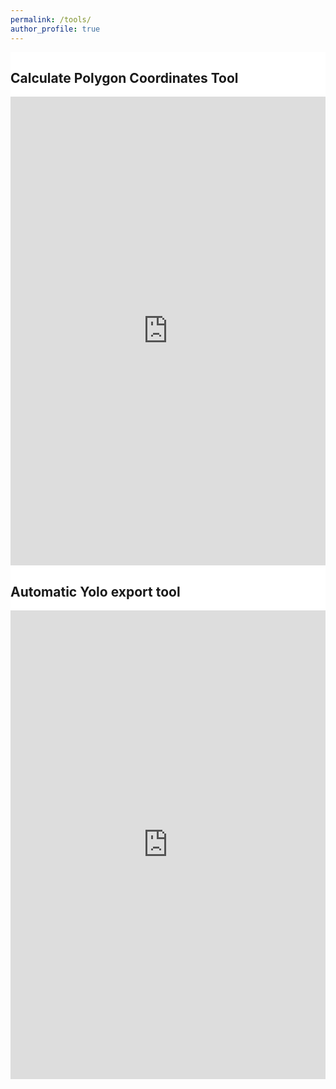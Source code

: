 ```yaml
---
permalink: /tools/
author_profile: true
---
```


<section class="section"  style="background-color:#ffffff">
<div class="container is-max-desktop">
    <div class="columns is-centered has-text-centered">
    <div class="column is-six-fifths">
        <h2 class="title is-3"> Calculate Polygon Coordinates Tool</h2>
        <iframe
        src="https://roboflow.github.io/polygonzone/"
        frameborder="0"
        width="100%" height="750"></iframe>
    </div>
    </div>

</div>
</section>

<section class="section"  style="background-color:#ffffff">
<div class="container is-max-desktop">
    <div class="columns is-centered has-text-centered">
    <div class="column is-six-fifths">
        <h2 class="title is-3"> Automatic Yolo export tool</h2>
        <iframe
        src="https://tools.luxonis.com/"
        frameborder="0"
        width="100%" height="750"></iframe>
    </div>
    </div>

</div>
</section>